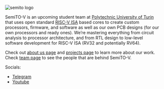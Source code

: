 ![semito logo](https://github.com/semitov/artwork/blob/main/logo/raster/semito-v_logo.png)

SemiTO-V is an upcoming student team at [Polytechnic University of Turin](https://www.polito.it/en) that uses open
standard [RISC-V ISA](https://en.wikipedia.org/wiki/RISC-V) based cores to create custom processors, firmware, and
software as well as our own PCB designs (for our own processors and ready ones). We’re mastering everything from
circuit analysis to processor architecture, and from RTL design to low-level software development for RISC-V ISA 
(RV32 and potentially RV64).

Check out [about us page](https://semitov.github.io/about) and [projects page](https://semitov.github.io/projects) to learn more about our work. Check [team page](https://semitov.github.io/team) to see the people that are behind SemiTO-V.

Socials:
- [Telegram](https://t.me/SemiTOFive)
- [Youtube](https://www.youtube.com/@SemiTO-V)
